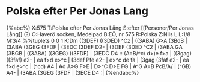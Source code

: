 # Polska efter Per Jonas Lang

{%abc%}
X:575
T:Polska efter Per Jonas Lång
S:efter [[Personer/Per Jonas Lång]] (?)
O:Haverö socken, Medelpad
B:EÖ, nr 575
R:Polska
Z:Nils L
L:1/8
M:3/4
%%tuplets 0 0 1
K:Dm
((3DEF) ((3DED) ^Cz | ((3ABA) G>A (3BdB | (3ABA (3GEG (3FDF | (3EDC (3DEF D2- |
(3DEF (3DED ^C2 | (3ABA GA (3BGB | ((3ABA) ((3GEG) ((3FDF) | (3EDC D4 ::
(A=B/^c/ d>)e f>a | ((3gag) ((3faf) e2- | ea f>d e>^c | (3def Pfe e2- |
e>^c de fa | (3gag (3faf e2- | ea f>d e>^c | (^cd) A4 |
Ad A>G F>E | D>^C D>E FG | A^G A=B PcB/A/ | (^GB) A4- |
(3ABA (3GEG (3FDF | (3ECE D4 :|
{%endabc%}

